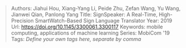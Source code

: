 > Authors: Jiahui Hou, Xiang-Yang Li, Peide Zhu, Zefan Wang, Yu Wang, Jianwei Qian, Panlong Yang
> Title: SignSpeaker: A Real-Time, High-Precision SmartWatch-Based Sign Language Translator
> Year: 2019
> Url: https://doi.org/10.1145/3300061.3300117
> Keywords: mobile computing, applications of machine learning
> Series: MobiCom '19
> Tags: *Define your own tags here, separate by comma*